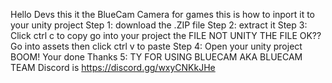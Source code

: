 Hello Devs this it the BlueCam Camera for games this is how to inport it to your unity project 
Step 1: download the .ZIP file 
Step 2: extract it 
Step 3: Click ctrl c to copy go into your project the FILE NOT UNITY THE FILE OK?? Go into assets then click ctrl v to paste
Step 4: Open your unity project BOOM! Your done
Thanks 5: TY FOR USING BLUECAM AKA BLUECAM TEAM
Discord is https://discord.gg/wxyCNKkJHe
